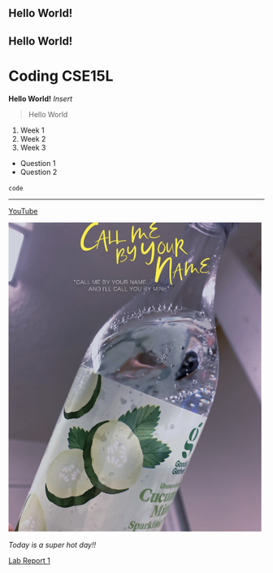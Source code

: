 ## Hello World!
## Hello World!
# Coding CSE15L

**Hello World!**
*Insert*

> Hello World

1. Week 1
2. Week 2
3. Week 3

- Question 1
- Question 2

`code`

---

[YouTube](https://www.youtube.com/)

![image](28545E45-3B36-4896-878B-E35B014304AD_1_201_a.jpeg)

*Today is a super hot day!!*


[Lab Report 1](https://BellaL6.github.io/cse15l-lab-reports/lab-report-1-week-2.html)
